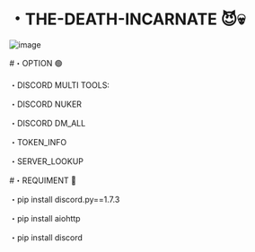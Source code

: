 # ・THE-DEATH-INCARNATE 😈💀

![image](https://user-images.githubusercontent.com/99751673/175611226-949dd930-508b-4a9f-a603-15cef0b9db31.png)

#・OPTION 🟢

・DISCORD MULTI TOOLS:


・DISCORD NUKER


・DISCORD DM_ALL


・TOKEN_INFO


・SERVER_LOOKUP

#・REQUIMENT 📁 

・pip install discord.py==1.7.3


・pip install aiohttp


・pip install discord


